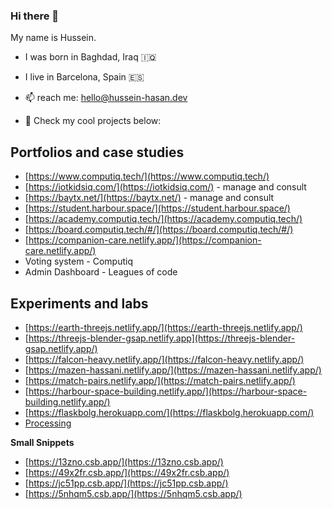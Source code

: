 ### Hi there 👋


My name is Hussein. 
- I was born in Baghdad, Iraq 🇮🇶 
- I live in Barcelona, Spain  🇪🇸
- 📫 reach me: hello@hussein-hasan.dev

- 🚀 Check my cool projects below: 

## Portfolios and case studies

- [https://www.computiq.tech/](https://www.computiq.tech/)
- [https://iotkidsiq.com/](https://iotkidsiq.com/) - manage and consult 
- [https://baytx.net/](https://baytx.net/) - manage and consult 
- [https://student.harbour.space/](https://student.harbour.space/)
- [https://academy.computiq.tech/](https://academy.computiq.tech/)
- [https://board.computiq.tech/#/](https://board.computiq.tech/#/)
- [https://companion-care.netlify.app/](https://companion-care.netlify.app/)
- Voting system - Computiq
- Admin Dashboard - Leagues of code

## Experiments and labs

- [https://earth-threejs.netlify.app/](https://earth-threejs.netlify.app/)
- [https://threejs-blender-gsap.netlify.app](https://threejs-blender-gsap.netlify.app/)
- [https://falcon-heavy.netlify.app/](https://falcon-heavy.netlify.app/)
- [https://mazen-hassani.netlify.app/](https://mazen-hassani.netlify.app/)
- [https://match-pairs.netlify.app/](https://match-pairs.netlify.app/)
- [https://harbour-space-building.netlify.app/](https://harbour-space-building.netlify.app/)
- [https://flaskbolg.herokuapp.com/](https://flaskbolg.herokuapp.com/)
- [Processing](https://github.com/HusDev/Processing-art)

**Small Snippets**

- [https://13zno.csb.app/](https://13zno.csb.app/)
- [https://49x2fr.csb.app/](https://49x2fr.csb.app/)
- [https://jc51pp.csb.app/](https://jc51pp.csb.app/)
- [https://5nhqm5.csb.app/](https://5nhqm5.csb.app/)

